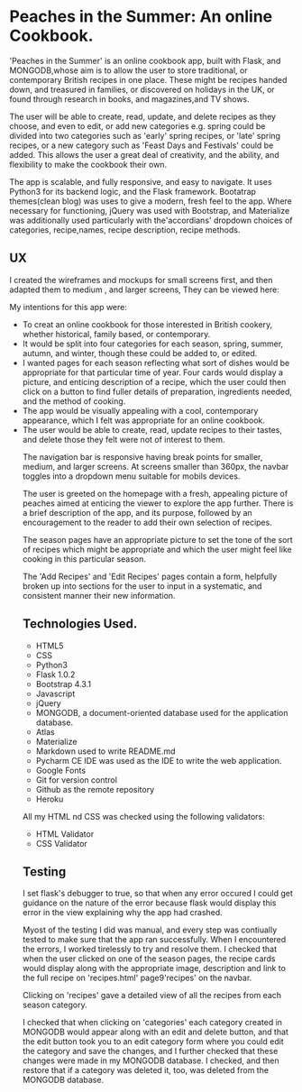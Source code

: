 <h1>Peaches in the Summer: An online Cookbook.</h1>
<p>'Peaches in the Summer' is an online cookbook app, built with Flask, and MONGODB,whose aim is to allow the user to store traditional, or contemporary British recipes in one place. These might be recipes handed down, and treasured in families, or discovered on holidays in the UK, or found through research in books, and magazines,and TV shows.</p>
<p>The user will be able to create, read, update, and delete recipes as they choose, and even to edit, or add new categories e.g. spring could be divided into two categories such as 'early' spring recipes, or 'late' spring recipes, or a new category such as 'Feast Days and Festivals' could be added. This allows the user a great deal of creativity, and the ability, and flexibility to make the cookbook their own.</p>
<p>The app is scalable, and fully responsive, and easy to navigate. It uses Python3 for its backend logic, and the Flask framework. Bootatrap themes(clean blog) was uses to give a modern, fresh feel to the app. Where necessary for functioning, jQuery was used with Bootstrap, and Materialize was additionally used particularly with the'accordians' dropdown choices of categories, recipe,names, recipe description, recipe methods.<p>
<h2>UX</h2>
<p>I created the wireframes and mockups for small screens first, and then adapted them to medium , and larger screens, They can be viewed here:</p>
<p>My intentions for this app were:</p>
<ul>
<li>To creat an online cookbook for those interested in British cookery, whether historical, family based, or contemporary.
</li>
<li>It would be split into four categories for each season, spring, summer, autumn, and winter, though these could be added to, or edited.</li>
<li>I wanted pages for each season reflecting what sort of dishes would be appropriate for that particular time of year. Four cards would display a picture, and enticing description of a recipe, which the user could then click on a button to find fuller details of preparation, ingredients needed, and the method of cooking.</li>
<li>The app would be visually appealing with a cool, contemporary appearance, which I felt was appropriate for an online cookbook.</li
>
<li>The user would be able to create, read, update recipes to their tastes, and delete those they felt were not of interest to them.</li>
<p>The navigation bar is responsive having break points for smaller, medium, and larger screens. At screens smaller than 360px, the navbar toggles into a dropdown menu suitable for mobils devices.</p>
<p>The user is greeted on the homepage with a fresh, appealing picture of peaches aimed at enticing the viewer to explore the app further. There is a brief description of the app, and its purpose, followed by an encouragement to the reader to add their own selection of recipes.</p>
<p> The season pages have an appropriate picture to set the tone of the sort of recipes which might be appropriate and which the user might feel like cooking in this particular season.</p>
<p> The 'Add Recipes' and 'Edit Recipes' pages contain a form, helpfully broken up into sections for the user to input in a systematic, and consistent manner their new information.</p>
<h2>Technologies Used.</h2>
<ul>
<li>HTML5</li>
<li>CSS</li>
<li>Python3</li>
<li>Flask 1.0.2</li>
<li>Bootstrap 4.3.1</li>
<li>Javascript</li>
<li>jQuery</li>
<li>MONGODB, a document-oriented database used for the application database.</li>
<li>Atlas</li>
<li>Materialize</li>
<li>Markdown used to write README.md</li>
<li>Pycharm CE IDE was used as the IDE to write the web application.</li>
<li>Google Fonts</li>
<li>Git for version control</li>
<li>Github as the remote repository</li>
<li>Heroku</li>
</ul>
<p>All my HTML nd CSS was checked using the following validators:
<ul>
<li>HTML Validator</li>
<li>CSS Validator</li>
</ul>
<h2>Testing</h2>
<p>I set flask's debugger to true, so that when any error occured I could get guidance on the nature of the error because flask would display this error in the view explaining why the app had crashed.</p>
<p> Myost of the testing I did was manual, and every step was contiually tested to make sure that the app ran successfully. When I encountered the errors, I worked tirelessly to try and resolve them. I checked that when the user clicked on one of the season pages, the recipe cards would display along with the appropriate image, description and link to the full recipe on 'recipes.html' page9'recipes' on the navbar.</p>
<p>Clicking on 'recipes' gave a detailed view of all the recipes from each season category.</p>
<p>I checked that when clicking on 'categories' each category created in MONGODB would appear along with an edit and delete button, and that the edit button took you to an edit category form where you could edit the category and save the changes, and I further checked that these changes were made in my MONGODB database. I checked, and then restore that if a category was deleted it, too, was deleted from the MONGODB database.</p>





